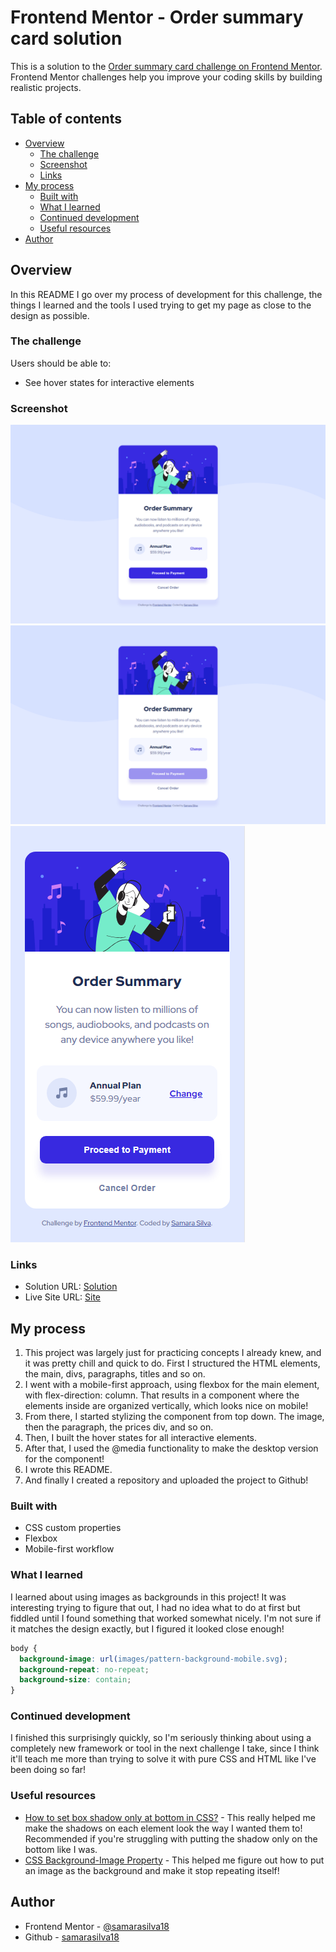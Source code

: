 # Frontend Mentor - Order summary card solution

This is a solution to the [Order summary card challenge on Frontend Mentor](https://www.frontendmentor.io/challenges/order-summary-component-QlPmajDUj). Frontend Mentor challenges help you improve your coding skills by building realistic projects. 

## Table of contents

- [Overview](#overview)
  - [The challenge](#the-challenge)
  - [Screenshot](#screenshot)
  - [Links](#links)
- [My process](#my-process)
  - [Built with](#built-with)
  - [What I learned](#what-i-learned)
  - [Continued development](#continued-development)
  - [Useful resources](#useful-resources)
- [Author](#author)

## Overview

In this README I go over my process of development for this challenge, the things I learned and the tools I used trying to get my page as close to the design as possible.

### The challenge

Users should be able to:

- See hover states for interactive elements

### Screenshot

![](./css/images/screenshot.png)
![](./css/images/screenshot-active.png)
![](./css/images/screenshot-mobile.png)

### Links

- Solution URL: [Solution](https://www.frontendmentor.io/)
- Live Site URL: [Site](https://samarasilva18.github.io/order-summary-component/)

## My process

1. This project was largely just for practicing concepts I already knew, and it was pretty chill and quick to do. First I structured the HTML elements, the main, divs, paragraphs, titles and so on. 
2. I went with a mobile-first approach, using flexbox for the main element, with flex-direction: column. That results in a component where the elements inside are organized vertically, which looks nice on mobile!
3. From there, I started stylizing the component from top down. The image, then the paragraph, the prices div, and so on.
4. Then, I built the hover states for all interactive elements.
5. After that, I used the @media functionality to make the desktop version for the component!
6. I wrote this README.
7. And finally I created a repository and uploaded the project to Github!

### Built with

- CSS custom properties
- Flexbox
- Mobile-first workflow

### What I learned

I learned about using images as backgrounds in this project! It was interesting trying to figure that out, I had no idea what to do at first but fiddled until I found something that worked somewhat nicely. I'm not sure if it matches the design exactly, but I figured it looked close enough!

```css
body {  
  background-image: url(images/pattern-background-mobile.svg);
  background-repeat: no-repeat;
  background-size: contain;
}
```

### Continued development

I finished this surprisingly quickly, so I'm seriously thinking about using a completely new framework or tool in the next challenge I take, since I think it'll teach me more than trying to solve it with pure CSS and HTML like I've been doing so far!

### Useful resources

- [How to set box shadow only at bottom in CSS?](https://linuxhint.com/set-box-shadow-only-at-bottom-css/#:~:text=To%20display%20the%20shadow%20at,to%20display%20is%20also%20set.) - This really helped me make the shadows on each element look the way I wanted them to! Recommended if you're struggling with putting the shadow only on the bottom like I was.
- [CSS Background-Image Property](https://www.w3schools.com/cssref/pr_background-image.php) - This helped me figure out how to put an image as the background and make it stop repeating itself!

## Author

- Frontend Mentor - [@samarasilva18](https://www.frontendmentor.io/profile/samarasilva18)
- Github - [samarasilva18](https://github.com/samarasilva18)
